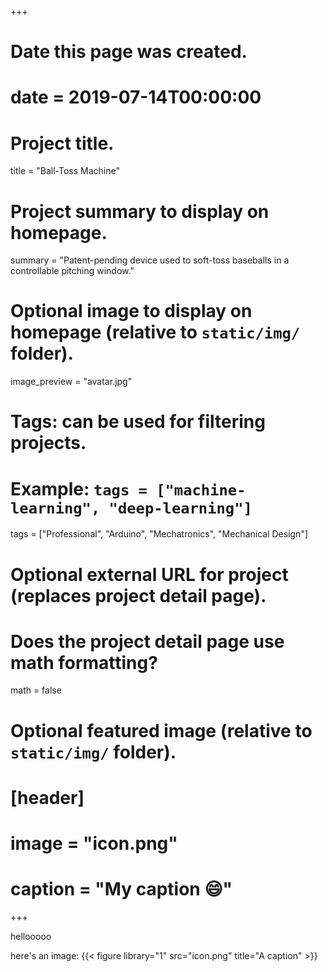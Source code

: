 +++
# Date this page was created.
# date = 2019-07-14T00:00:00

# Project title.
title = "Ball-Toss Machine"

# Project summary to display on homepage.
summary = "Patent-pending device used to soft-toss baseballs in a controllable pitching window."

# Optional image to display on homepage (relative to `static/img/` folder).
image_preview = "avatar.jpg"

# Tags: can be used for filtering projects.
# Example: `tags = ["machine-learning", "deep-learning"]`
tags = ["Professional", "Arduino", "Mechatronics", "Mechanical Design"]

# Optional external URL for project (replaces project detail page).

# Does the project detail page use math formatting?
math = false

# Optional featured image (relative to `static/img/` folder).
# [header]
# image = "icon.png"
# caption = "My caption :smile:"

+++

hellooooo

here's an image:
{{< figure library="1" src="icon.png" title="A caption" >}}